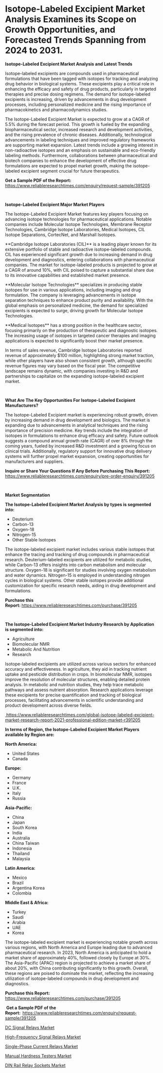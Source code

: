 <p><h1>Isotope-Labeled Excipient Market Analysis Examines its Scope on Growth Opportunities, and Forecasted Trends Spanning from 2024 to 2031.</h1></p><p><strong>Isotope-Labeled Excipient Market Analysis and Latest Trends</strong></p>
<p><p>Isotope-labeled excipients are compounds used in pharmaceutical formulations that have been tagged with isotopes for tracking and analyzing drug behavior in biological systems. These excipients play a critical role in enhancing the efficacy and safety of drug products, particularly in targeted therapies and precise dosing regimens. The demand for isotope-labeled excipients is increasing, driven by advancements in drug development processes, including personalized medicine and the rising importance of pharmacokinetics and pharmacodynamics studies.</p><p>The Isotope-Labeled Excipient Market is expected to grow at a CAGR of 5.5% during the forecast period. This growth is fueled by the expanding biopharmaceutical sector, increased research and development activities, and the rising prevalence of chronic diseases. Additionally, technological advancements in labeling techniques and improved regulatory frameworks are supporting market expansion. Latest trends include a growing interest in non-radioactive isotopes and an emphasis on sustainable and eco-friendly labeling methods. Furthermore, collaborations between pharmaceutical and biotech companies to enhance the development of effective drug formulations are expected to propel market growth, making the isotope-labeled excipient segment crucial for future therapeutics.</p></p>
<p><strong>Get a Sample PDF of the Report:&nbsp;</strong> <a href="https://www.reliableresearchtimes.com/enquiry/request-sample/391205?utm_campaign=1775&utm_medium=2&utm_source=Github&utm_content=ia&utm_term=26102024&utm_id=isotope-labeled-excipient">https://www.reliableresearchtimes.com/enquiry/request-sample/391205</a></p>
<p>&nbsp;</p>
<p><strong>Isotope-Labeled Excipient Major Market Players</strong></p>
<p><p>The Isotope-Labeled Excipient Market features key players focusing on advancing isotope technologies for pharmaceutical applications. Notable companies include Molecular Isotope Technologies, Membrane Receptor Technologies, Cambridge Isotope Laboratories, Medical Isotopes, CIL Isotope Separations, CortecNet, and Marshall Isotopes.</p><p>**Cambridge Isotope Laboratories (CIL)** is a leading player known for its extensive portfolio of stable and radioactive isotope-labeled compounds. CIL has experienced significant growth due to increasing demand in drug development and diagnostics, entering collaborations with pharmaceutical companies. The market for isotope-labeled products is projected to grow at a CAGR of around 10%, with CIL poised to capture a substantial share due to its innovative capabilities and established market presence.</p><p>**Molecular Isotope Technologies** specializes in producing stable isotopes for use in various applications, including imaging and drug formulation. The company is leveraging advancements in isotope separation techniques to enhance product purity and availability. With the global emphasis on personalized medicine, the demand for specialized excipients is expected to surge, driving growth for Molecular Isotope Technologies.</p><p>**Medical Isotopes** has a strong position in the healthcare sector, focusing primarily on the production of therapeutic and diagnostic isotopes. The increasing usage of isotopes in targeted cancer therapies and imaging applications is expected to significantly boost their market presence. </p><p>In terms of sales revenue, Cambridge Isotope Laboratories reported revenue of approximately $100 million, highlighting strong market traction, while other players have also shown consistent growth, although specific revenue figures may vary based on the fiscal year. The competitive landscape remains dynamic, with companies investing in R&D and partnerships to capitalize on the expanding isotope-labeled excipient market.</p></p>
<p>&nbsp;</p>
<p><strong>What Are The Key Opportunities For Isotope-Labeled Excipient Manufacturers?</strong></p>
<p><p>The Isotope-Labeled Excipient market is experiencing robust growth, driven by increasing demand in drug development and biologics. The market is expanding due to advancements in analytical techniques and the rising importance of precision medicine. Key trends include the integration of isotopes in formulations to enhance drug efficacy and safety. Future outlook suggests a compound annual growth rate (CAGR) of over 8% through the coming years, fueled by increased R&D investment and a growing focus on clinical trials. Additionally, regulatory support for innovative drug delivery systems will further propel market expansion, creating opportunities for manufacturers and suppliers.</p></p>
<p><strong>Inquire or Share Your Questions If Any Before Purchasing This Report:</strong> <a href="https://www.reliableresearchtimes.com/enquiry/pre-order-enquiry/391205?utm_campaign=1775&utm_medium=2&utm_source=Github&utm_content=ia&utm_term=26102024&utm_id=isotope-labeled-excipient">https://www.reliableresearchtimes.com/enquiry/pre-order-enquiry/391205</a></p>
<p>&nbsp;</p>
<p><strong>Market Segmentation</strong></p>
<p><strong>The Isotope-Labeled Excipient Market Analysis by types is segmented into:</strong></p>
<p><ul><li>Deuterium</li><li>Carbon-13</li><li>Oxygen-18</li><li>Nitrogen-15</li><li>Other Stable Isotopes</li></ul></p>
<p><p>The isotope-labeled excipient market includes various stable isotopes that enhance the tracing and tracking of drug compounds in pharmaceutical research. Deuterium-labeled excipients are utilized for metabolic studies, while Carbon-13 offers insights into carbon metabolism and molecular structure. Oxygen-18 is significant for studies involving oxygen metabolism and water dynamics. Nitrogen-15 is employed in understanding nitrogen cycles in biological systems. Other stable isotopes provide additional customization for specific research needs, aiding in drug development and formulations.</p></p>
<p><strong>Purchase this Report:&nbsp;</strong><a href="https://www.reliableresearchtimes.com/purchase/391205?utm_campaign=1775&utm_medium=2&utm_source=Github&utm_content=ia&utm_term=26102024&utm_id=isotope-labeled-excipient">https://www.reliableresearchtimes.com/purchase/391205</a></p>
<p>&nbsp;</p>
<p><strong>The Isotope-Labeled Excipient Market Industry Research by Application is segmented into:</strong></p>
<p><ul><li>Agriculture</li><li>Biomolecular NMR</li><li>Metabolic And Nutrition</li><li>Research</li></ul></p>
<p><p>Isotope-labeled excipients are utilized across various sectors for enhanced accuracy and effectiveness. In agriculture, they aid in tracking nutrient uptake and pesticide distribution in crops. In biomolecular NMR, isotopes improve the resolution of molecular structures, enabling detailed protein analysis. In metabolic and nutrition studies, they help trace metabolic pathways and assess nutrient absorption. Research applications leverage these excipients for precise quantification and tracking of biological processes, facilitating advancements in scientific understanding and product development across diverse fields.</p></p>
<p><a href="https://www.reliableresearchtimes.com/global-isotope-labeled-excipient-market-research-report-2021-professional-edition-market-r391205?utm_campaign=1775&utm_medium=2&utm_source=Github&utm_content=ia&utm_term=26102024&utm_id=isotope-labeled-excipient">&nbsp;https://www.reliableresearchtimes.com/global-isotope-labeled-excipient-market-research-report-2021-professional-edition-market-r391205</a></p>
<p><strong>In terms of Region, the Isotope-Labeled Excipient Market Players available by Region are:</strong></p>
<p>
    <p> <strong> North America: </strong>
        <ul>
            <li>United States</li>
            <li>Canada</li>
        </ul>
        </p> 
    <p> <strong> Europe: </strong>
        <ul>
            <li>Germany</li>
            <li>France</li>
            <li>U.K.</li>
            <li>Italy</li>
            <li>Russia</li>
        </ul>
        </p> 
    <p> <strong> Asia-Pacific: </strong>
        <ul>
            <li>China</li>
            <li>Japan</li>
            <li>South Korea</li>
            <li>India</li>
            <li>Australia</li>
            <li>China Taiwan</li>
            <li>Indonesia</li>
            <li>Thailand</li>
            <li>Malaysia</li>
        </ul>
        </p> 
    <p> <strong> Latin America: </strong>
        <ul>
            <li>Mexico</li>
            <li>Brazil</li>
            <li>Argentina Korea</li>
            <li>Colombia</li>
        </ul>
        </p> 
    <p> <strong> Middle East & Africa: </strong>
        <ul>
            <li>Turkey</li>
            <li>Saudi</li>
            <li>Arabia</li>
            <li>UAE</li>
            <li>Korea</li>
        </ul>
    </p>
    </p>
<p><p>The isotope-labeled excipient market is experiencing notable growth across various regions, with North America and Europe leading due to advanced pharmaceutical research. In 2023, North America is anticipated to hold a market share of approximately 40%, followed closely by Europe at 30%. The Asia-Pacific (APAC) region is projected to achieve a market share of about 20%, with China contributing significantly to this growth. Overall, these regions are poised to dominate the market, reflecting the increasing utilization of isotope-labeled compounds in drug development and diagnostics.</p></p>
<p><strong>Purchase this Report: </strong><a href="https://www.reliableresearchtimes.com/purchase/391205?utm_campaign=1775&utm_medium=2&utm_source=Github&utm_content=ia&utm_term=26102024&utm_id=isotope-labeled-excipient">https://www.reliableresearchtimes.com/purchase/391205</a></p>
<p>&nbsp;<strong>Get a Sample PDF of the Report:&nbsp;&nbsp;</strong><a href="https://www.reliableresearchtimes.com/enquiry/request-sample/391205?utm_campaign=1775&utm_medium=2&utm_source=Github&utm_content=ia&utm_term=26102024&utm_id=isotope-labeled-excipient">https://www.reliableresearchtimes.com/enquiry/request-sample/391205</a></p>
<p><strong></strong></p>
<p><p><a href="https://www.linkedin.com/pulse/navigating-dc-signal-relays-market-expert-analysis-forecast-fr8oe?utm_campaign=1775&utm_medium=2&utm_source=Github&utm_content=ia&utm_term=26102024&utm_id=isotope-labeled-excipient">DC Signal Relays Market</a></p><p><a href="https://www.linkedin.com/pulse/global-high-frequency-signal-relays-market-focus-product-lnpie?utm_campaign=1775&utm_medium=2&utm_source=Github&utm_content=ia&utm_term=26102024&utm_id=isotope-labeled-excipient">High-Frequency Signal Relays Market</a></p><p><a href="https://www.linkedin.com/pulse/pioneering-growth-analyzing-global-single-phase-current-relays-rsenc?utm_campaign=1775&utm_medium=2&utm_source=Github&utm_content=ia&utm_term=26102024&utm_id=isotope-labeled-excipient">Single-Phase Current Relays Market</a></p><p><a href="https://www.linkedin.com/pulse/pulse-manual-hardness-testers-rhythms-change-market-resonance-kkw7c?utm_campaign=1775&utm_medium=2&utm_source=Github&utm_content=ia&utm_term=26102024&utm_id=isotope-labeled-excipient">Manual Hardness Testers Market</a></p><p><a href="https://www.linkedin.com/pulse/din-rail-relay-sockets-market-ecosystem-competitive-landscape-eytne?utm_campaign=1775&utm_medium=2&utm_source=Github&utm_content=ia&utm_term=26102024&utm_id=isotope-labeled-excipient">DIN Rail Relay Sockets Market</a></p></p>